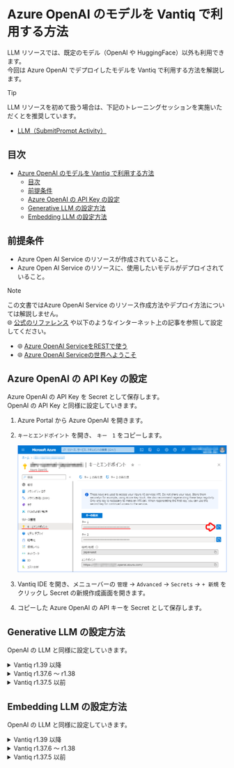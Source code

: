 # Azure OpenAI のモデルを Vantiq で利用する方法

LLM リソースでは、既定のモデル（OpenAI や HuggingFace）以外も利用できます。  
今回は Azure OpenAI でデプロイしたモデルを Vantiq で利用する方法を解説します。  

> [!TIP]
> LLM リソースを初めて扱う場合は、下記のトレーニングセッションを実施いただくとを推奨しています。  
>
> - [LLM（SubmitPrompt Activity）](/vantiq-introduction/apps-development/llm/submitprompt-activity/readme.md)

## 目次

- [Azure OpenAI のモデルを Vantiq で利用する方法](#azure-openai-のモデルを-vantiq-で利用する方法)
  - [目次](#目次)
  - [前提条件](#前提条件)
  - [Azure OpenAI の API Key の設定](#azure-openai-の-api-key-の設定)
  - [Generative LLM の設定方法](#generative-llm-の設定方法)
  - [Embedding LLM の設定方法](#embedding-llm-の設定方法)

## 前提条件

- Azure Open AI Service のリソースが作成されていること。
- Azure Open AI Service のリソースに、使用したいモデルがデプロイされていること。

> [!NOTE]
> この文書ではAzure OpenAI Service のリソース作成方法やデプロイ方法については解説しません。  
> :globe_with_meridians: [公式のリファレンス](https://learn.microsoft.com/ja-JP/azure/ai-services/openai/overview) や以下のようなインターネット上の記事を参照して設定してください。  
> - :globe_with_meridians: [Azure OpenAI ServiceをRESTで使う](https://qiita.com/vfuji/items/196c8bb31be0ebdc8886)
> - :globe_with_meridians: [Azure OpenAI Serviceの世界へようこそ](https://note.com/fushiroyama/n/n584473dd57b2)

## Azure OpenAI の API Key の設定

Azure OpenAI の API Key を Secret として保存します。  
OpenAI の API Key と同様に設定していきます。  

1. Azure Portal から Azure OpenAI を開きます。

1. `キーとエンドポイント` を開き、 `キー　1` をコピーします。

   ![azure_openai_apikey.png](./../../imgs/azure_openai_config/azure_openai_apikey.png)

1. Vantiq IDE を開き、メニューバーの `管理` -> `Advanced` -> `Secrets` -> `+ 新規` をクリックし Secret の新規作成画面を開きます。

1. コピーした Azure OpenAI の API キーを Secret として保存します。

## Generative LLM の設定方法

OpenAI の LLM と同様に設定していきます。

<details>
<summary>Vantiq r1.39 以降</summary>

1. Azure Portal から Azure OpenAI を開きます。

1. `リソース名` をコピーします。

   ![azure_openai_resource_name.png](./../../imgs/azure_openai_config/azure_openai_resource_name.png)

1. `モデル デプロイ` を開き、 `展開の管理` をクリックします。

   ![model_deploy.png](./../../imgs/azure_openai_config/model_deploy.png)

1. 任意の `Generative LLM` の `デプロイ名` をコピーします。

   ![generative_model.png](./../../imgs/azure_openai_config/generative_model.png)

   > **補足**  
   > デプロイ済みのモデルが存在しない場合は、 `+ 新しいデプロイの作成` からモデルをデプロイしてください。

1. Vantiq IDE を開き、メニューバーの `追加` -> `LLMs` -> `+ 新規` をクリックし LLM の追加画面を開きます。

1. 以下の内容を設定し、 `OK` をクリックします。

   |項目|設定値|
   |-|-|
   |LLM Name|※任意の名前|
   |Type|Generative|
   |Model Name|azure-openai|
   |Configuration|null|
   |API Key Secret|※Azure OpenAI の Secret|
   |Resource Name|※Azure OpenAI のリソース名|
   |Deployment Name|※Azure OpenAI のデプロイ名|
   |API Version|※Azure OpenAI の API バージョン（:globe_with_meridians: [詳細](https://learn.microsoft.com/en-us/azure/ai-services/openai/reference#chat-completions)）|

   ![generative_config.png](./../../imgs/azure_openai_config/vantiq_139_generative_config.png)

> **補足：Configuration について**  
> Configuration が `null` 以外になっていると正しく動作しないので注意してください。  

</details>

<details>
<summary>Vantiq r1.37.6 ～ r1.38</summary>

1. Azure Portal から Azure OpenAI を開きます。

1. `キーとエンドポイント` を開き、 `エンドポイント` をコピーします。

   ![azure_openai_endpoint.png](./../../imgs/azure_openai_config/azure_openai_endpoint.png)

1. `モデル デプロイ` を開き、 `展開の管理` をクリックします。

   ![model_deploy.png](./../../imgs/azure_openai_config/model_deploy.png)

1. 任意の `Generative LLM` の `デプロイ名` をコピーします。

   ![generative_model.png](./../../imgs/azure_openai_config/generative_model.png)

   > **補足**  
   > デプロイ済みのモデルが存在しない場合は、 `+ 新しいデプロイの作成` からモデルをデプロイしてください。

1. Vantiq IDE を開き、メニューバーの `追加` -> `LLMs` -> `+ 新規` をクリックし LLM の追加画面を開きます。

1. 以下の内容を設定し、 `OK` をクリックします。

   |項目|設定値|
   |-|-|
   |LLM Name|※任意の名前|
   |Type|Generative|
   |Model Name|※任意のモデル|
   |config|※下記参照|
   |API Key Secret|※Azure OpenAI の Secret|

   **config の設定値**

   ```json
   {
       "class_name": "langchain.chat_models.AzureChatOpenAI"
       , "azure_deployment": "【Azure OpenAI のデプロイ名】"
       , "azure_endpoint": "【Azure OpenAI のエンドポイント】"
       , "openai_api_version": "2023-05-15"
   }
   ```

   ![generative_config.png](./../../imgs/azure_openai_config/vantiq_generative_config.png)

</details>

<details>
<summary>Vantiq r1.37.5 以前</summary>

1. Azure Portal から Azure OpenAI を開きます。

1. `キーとエンドポイント` を開き、 `エンドポイント` をコピーします。

   ![azure_openai_endpoint.png](./../../imgs/azure_openai_config/azure_openai_endpoint.png)

1. `モデル デプロイ` を開き、 `展開の管理` をクリックします。

   ![model_deploy.png](./../../imgs/azure_openai_config/model_deploy.png)

1. 任意の `Generative LLM` の `デプロイ名` をコピーします。

   ![generative_model.png](./../../imgs/azure_openai_config/generative_model.png)

   > **補足**  
   > デプロイ済みのモデルが存在しない場合は、 `+ 新しいデプロイの作成` からモデルをデプロイしてください。

1. Vantiq IDE を開き、メニューバーの `追加` -> `LLMs` -> `+ 新規` をクリックし LLM の追加画面を開きます。

1. 以下の内容を設定し、 `OK` をクリックします。

   |項目|設定値|
   |-|-|
   |LLM Name|※任意の名前|
   |Type|Generative|
   |Model Name|※任意のモデル|
   |config|※下記参照|
   |API Key Secret|※Azure OpenAI の Secret|

   **config の設定値**

   ```json
   {
       "class_name": "langchain.chat_models.azure_openai.AzureChatOpenAI"
       , "deployment_name": "【Azure OpenAI のデプロイ名】"
       , "openai_api_base": "【Azure OpenAI のエンドポイント】"
       , "openai_api_version": "2023-05-15"
   }
   ```

   ![generative_config.png](./../../imgs/azure_openai_config/vantiq_generative_config.png)

</details>

## Embedding LLM の設定方法

OpenAI の LLM と同様に設定していきます。

<details>
<summary>Vantiq r1.39 以降</summary>

1. Azure Portal から Azure OpenAI を開きます。

1. `リソース名` をコピーします。

   ![azure_openai_resource_name.png](./../../imgs/azure_openai_config/azure_openai_resource_name.png)

1. `モデル デプロイ` を開き、 `展開の管理` をクリックします。

   ![model_deploy.png](./../../imgs/azure_openai_config/model_deploy.png)

1. 任意の `Embedding LLM` の `デプロイ名` をコピーします。

   ![embedding_model.png](./../../imgs/azure_openai_config/embedding_model.png)

   > **補足**  
   > デプロイ済みのモデルが存在しない場合は、 `+ 新しいデプロイの作成` からモデルをデプロイしてください。

1. Vantiq IDE を開き、メニューバーの `追加` -> `LLMs` -> `+ 新規` をクリックし LLM の追加画面を開きます。

1. 以下の内容を設定し、 `OK` をクリックします。

   |項目|設定値|
   |-|-|
   |LLM Name|※任意の名前|
   |Type|Embedding|
   |Model Name|azure-openai-embedding|
   |Configuration|null|
   |API Key Secret|※Azure OpenAI の Secret|
   |Resource Name|※Azure OpenAI のリソース名|
   |Deployment Name|※Azure OpenAI のデプロイ名|
   |API Version|※Azure OpenAI の API バージョン（:globe_with_meridians: [詳細](https://learn.microsoft.com/en-us/azure/ai-services/openai/reference#embeddings)）|
   |Vector Size|text-embedding-ada-002：1536<br>text-embedding-3-large：3072|
   |距離関数|Cosine|

   ![embedding_config.png](./../../imgs/azure_openai_config/vantiq_139_embedding_config.png)

> **補足：Configuration について**  
> Configuration が `null` 以外になっていると正しく動作しないので注意してください。  

> **補足：距離関数について**  
> 距離関数は下記から選択可能ですが、 `Cosine` が推奨されています。  
> :globe_with_meridians: [Embeddings - OpenAI API](https://platform.openai.com/docs/guides/embeddings/which-distance-function-should-i-use)  
> 
> - Dot product: `Dot`
> - Cosine similarity: `Cosine`
> - Euclidean distance: `Euclid`
> - Manhattan distance: `Manhattan`
> 
>:globe_with_meridians: [Collections - Qdrant](https://qdrant.tech/documentation/concepts/collections/)  

</details>

<details>
<summary>Vantiq r1.37.6 ～ r1.38</summary>

1. Azure Portal から Azure OpenAI を開きます。

1. `キーとエンドポイント` を開き、 `エンドポイント` をコピーします。

   ![azure_openai_endpoint.png](./../../imgs/azure_openai_config/azure_openai_endpoint.png)

1. `モデル デプロイ` を開き、 `展開の管理` をクリックします。

   ![model_deploy.png](./../../imgs/azure_openai_config/model_deploy.png)

1. 任意の `Embedding LLM` の `デプロイ名` をコピーします。

   ![embedding_model.png](./../../imgs/azure_openai_config/embedding_model.png)

   > **補足**  
   > デプロイ済みのモデルが存在しない場合は、 `+ 新しいデプロイの作成` からモデルをデプロイしてください。

1. Vantiq IDE を開き、メニューバーの `追加` -> `LLMs` -> `+ 新規` をクリックし LLM の追加画面を開きます。

1. 以下の内容を設定し、 `OK` をクリックします。

   |項目|設定値|
   |-|-|
   |LLM Name|※任意の名前|
   |Type|Embedding|
   |Model Name|※任意のモデル|
   |config|※下記参照|
   |API Key Secret|※Azure OpenAI の Secret|

   **config の設定値**

   ```json
   {
       "class_name": "langchain.embeddings.AzureOpenAIEmbeddings"
       , "azure_deployment": "【Azure OpenAI のデプロイ名】"
       , "azure_endpoint": "【Azure OpenAI のエンドポイント】"
       , "openai_api_version": "2023-05-15"
   }
   ```

   ![embedding_config.png](./../../imgs/azure_openai_config/vantiq_embedding_config.png)

</details>

<details>
<summary>Vantiq r1.37.5 以前</summary>

1. Azure Portal から Azure OpenAI を開きます。

1. `キーとエンドポイント` を開き、 `エンドポイント` をコピーします。

   ![azure_openai_endpoint.png](./../../imgs/azure_openai_config/azure_openai_endpoint.png)

1. `モデル デプロイ` を開き、 `展開の管理` をクリックします。

   ![model_deploy.png](./../../imgs/azure_openai_config/model_deploy.png)

1. 任意の `Embedding LLM` の `デプロイ名` をコピーします。

   ![embedding_model.png](./../../imgs/azure_openai_config/embedding_model.png)

   > **補足**  
   > デプロイ済みのモデルが存在しない場合は、 `+ 新しいデプロイの作成` からモデルをデプロイしてください。

1. Vantiq IDE を開き、メニューバーの `追加` -> `LLMs` -> `+ 新規` をクリックし LLM の追加画面を開きます。

1. 以下の内容を設定し、 `OK` をクリックします。

   |項目|設定値|
   |-|-|
   |LLM Name|※任意の名前|
   |Type|Embedding|
   |Model Name|※任意のモデル|
   |config|※下記参照|
   |API Key Secret|※Azure OpenAI の Secret|

   **config の設定値**

   ```json
   {
       "class_name": "langchain.embeddings.OpenAIEmbeddings"
       , "deployment": "【Azure OpenAI のデプロイ名】"
       , "openai_api_base": "【Azure OpenAI のエンドポイント】"
       , "openai_api_version": "2023-05-15"
       , "openai_api_type": "azure"
   }
   ```

   ![embedding_config.png](./../../imgs/azure_openai_config/vantiq_embedding_config.png)

</details>
